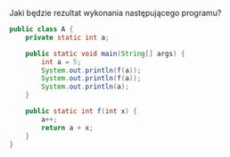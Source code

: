 Jaki będzie rezultat wykonania następującego programu?

```java
public class A {
    private static int a;

    public static void main(String[] args) {
        int a = 5;
        System.out.println(f(a));
        System.out.println(f(a));
        System.out.println(a);
    }

    public static int f(int x) {
        a++;
        return a + x;
    }  
}
```